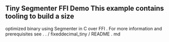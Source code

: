 #
Tiny
Segmenter
FFI
Demo
This
example
contains
tooling
to
build
a
size
-
optimized
binary
using
Segmenter
in
C
over
FFI
.
For
more
information
and
prerequisites
see
.
.
/
fixeddecimal_tiny
/
README
.
md
